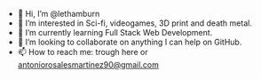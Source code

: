 - 👋 Hi, I’m @lethamburn
- 👀 I’m interested in Sci-fi, videogames, 3D print and death metal.
- 🌱 I’m currently learning Full Stack Web Development.
- 💞️ I’m looking to collaborate on anything I can help on GitHub.
- 📫 How to reach me: trough here or antoniorosalesmartinez90@gmail.com

<!---
lethamburn/lethamburn is a ✨ special ✨ repository because its `README.md` (this file) appears on your GitHub profile.
You can click the Preview link to take a look at your changes.
--->
